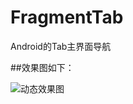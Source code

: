 # FragmentTab
Android的Tab主界面导航


##效果图如下：


![动态效果图](https://github.com/MishuaiNiou/FragmentTab/FragmentTab.gif)
